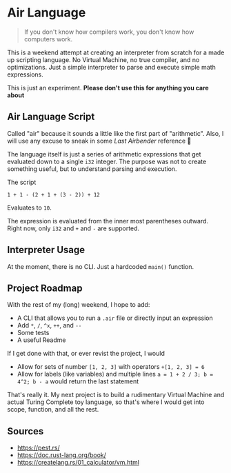 # Air Language
> If you don't know how compilers work, you don't know how computers work.

This is a weekend attempt at creating an interpreter from scratch for a made up scripting language. No Virtual Machine,
no true compiler, and no optimizations. Just a simple interpreter to parse and execute simple math expressions.

This is just an experiment. **Please don't use this for anything you care about**

## Air Language Script
Called "air" because it sounds a little like the first part of "arithmetic". Also, I will use any excuse to sneak in
some *Last Airbender* reference 🥲

The language itself is just a series of arithmetic expressions that get evaluated down to a single `i32` integer. The
purpose was not to create something useful, but to understand parsing and execution.

The script
```
1 + 1 - (2 + 1 + (3 - 2)) + 12
```
Evaluates to `10`. 

The expression is evaluated from the inner most parentheses outward. Right now, only `i32` and `+` and `-` are supported.

## Interpreter Usage
At the moment, there is no CLI. Just a hardcoded `main()` function.

## Project Roadmap
With the rest of my (long) weekend, I hope to add:

- A CLI that allows you to run a `.air` file or directly input an expression
- Add `*`, `/`, `^x`, `++`, and `--`
- Some tests
- A useful Readme

If I get done with that, or ever revist the project, I would

- Allow for sets of number `[1, 2, 3]` with operators `+[1, 2, 3] = 6`
- Allow for labels (like variables) and multiple lines `a = 1 + 2 / 3; b = 4^2; b - a` would return the last statement

That's really it. My next project is to build a rudimentary Virtual Machine and actual Turing Complete toy language, so
that's where I would get into scope, function, and all the rest.

## Sources
- https://pest.rs/
- https://doc.rust-lang.org/book/
- https://createlang.rs/01_calculator/vm.html
